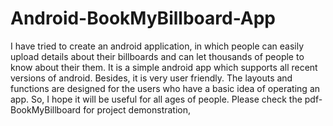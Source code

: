 # Android-BookMyBillboard-App
I have tried to create an android application, in which
people can easily upload details about their billboards and can let thousands of people to
know about their them. It is a simple android app which supports all recent versions of
android. Besides, it is very user friendly. The layouts and functions are designed for the
users who have a basic idea of operating an app. So, I hope it will be useful for all ages of
people.
Please check the pdf- BookMyBillboard for project demonstration,
